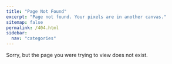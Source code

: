 ```yaml
---
title: "Page Not Found"
excerpt: "Page not found. Your pixels are in another canvas."
sitemap: false
permalink: /404.html
sidebar:
  nav: "categories"
---
```


Sorry, but the page you were trying to view does not exist.
